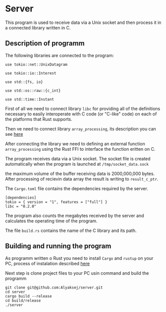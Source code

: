 # Server

This program is used to receive data via a Unix socket and then process it in a connected library written in C.

## Description of programm

The following libraries are connected to the program:

`use tokio::net::UnixDatagram`

`use tokio::io::Interest`

`use std::{fs, io}`

`use std::os::raw::{c_int}`

`use std::time::Instant`

First of all we need to connect library `libc` for providing all of the definitions necessary to easily interoperate with C code (or "C-like" code) on each of the platforms that Rust supports. 

Then ve need to connect library `array_processing`, its description you can see [here](https://github.com/Alyaksej/array_processing)

After connecting the library we need to defining an external function `array_processing` using the Rust FFI to interface the function eritten on C.

The program receives data via a Unix socket. The socket file is created automatically when the program is launched at `/tmp/socket_data.sock`

the maximum volume of the buffer receiving data is 2000,000,000 bytes. After processing of recievin data array the result is writing to `result_c_ptr`.

The `Cargo.toml` file contains the dependencies required by the server.

```
[dependencies]
tokio = { version = "1", features = ["full"] }
libc = "0.2.0"
```
The program also counts the megabytes received by the server and calculates the operating time of the program. 

The file `build.rs` contains the name of the C library and its path.

## Building and running the program

As programm written o Rust you need to install `Cargo` and `rustup`  on your PC, process of instalation described [here](https://doc.rust-lang.org/cargo/getting-started/installation.html)

Next step is clone project files to your PC usin command and build the programm
```
git clone git@github.com:Alyaksej/server.git
cd server
cargo build --release
cd build/release
./server
```
